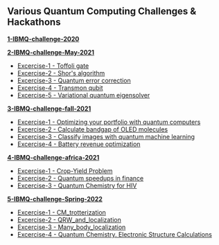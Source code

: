 ## Various Quantum Computing Challenges & Hackathons 

**[1-IBMQ-challenge-2020](https://github.com/pratjz/QuantumChallenges/tree/main/1-IBMQ-challenge-2020)**

**[2-IBMQ-challenge-May-2021](https://github.com/pratjz/QuantumChallenges/tree/main/3-IBMQ-challenge-May-2021)**
- [Excercise-1 - Toffoli gate](https://github.com/pratjz/QuantumChallenges/blob/main/3-IBMQ-challenge-May-2021/content/ex1/ex1.ipynb)
- [Excercise-2 - Shor's algorithm](https://github.com/pratjz/QuantumChallenges/blob/main/3-IBMQ-challenge-May-2021/content/ex2/ex2.ipynb)
- [Excercise-3 - Quantum error correction](https://github.com/pratjz/QuantumChallenges/blob/main/3-IBMQ-challenge-May-2021/content/ex3/ex3.ipynb)
- [Excercise-4 - Transmon qubit](https://github.com/pratjz/QuantumChallenges/blob/main/3-IBMQ-challenge-May-2021/content/ex4/ex4.ipynb)
- [Excercise-5 - Variational quantum eigensolver](https://github.com/pratjz/QuantumChallenges/blob/main/3-IBMQ-challenge-May-2021/content/ex5/ex5.ipynb)

**[3-IBMQ-challenge-fall-2021](https://github.com/pratjz/QuantumChallenges/tree/main/4-IBMQ-challenge-fall-2021)**
- [Excercise-1 - Optimizing your portfolio with quantum computers](https://github.com/pratjz/QuantumChallenges/blob/main/4-IBMQ-challenge-fall-2021/content/challenge-1/challenge-1.ipynb)
- [Excercise-2 - Calculate bandgap of OLED molecules](https://github.com/pratjz/QuantumChallenges/blob/main/4-IBMQ-challenge-fall-2021/content/challenge-2/challenge-2.ipynb)
- [Excercise-3 - Classify images with quantum machine learning](https://github.com/pratjz/QuantumChallenges/blob/main/4-IBMQ-challenge-fall-2021/content/challenge-3/challenge-3.ipynb)
- [Excercise-4 - Battery revenue optimization](https://github.com/pratjz/QuantumChallenges/blob/main/4-IBMQ-challenge-fall-2021/content/challenge-4/challenge-4.ipynb)

**[4-IBMQ-challenge-africa-2021](https://github.com/pratjz/QuantumChallenges/tree/main/5-IBMQ-challenge-africa-2021)**
- [Excercise-1 - Crop-Yield Problem](https://github.com/pratjz/QuantumChallenges/blob/main/5-IBMQ-challenge-africa-2021/content/lab1/lab1.ipynb)
- [Excercise-2 - Quantum speedups in finance](https://github.com/pratjz/QuantumChallenges/blob/main/5-IBMQ-challenge-africa-2021/content/lab2/lab2.ipynb)
- [Excercise-3 - Quantum Chemistry for HIV](https://github.com/pratjz/QuantumChallenges/blob/main/5-IBMQ-challenge-africa-2021/content/lab3/lab3.ipynb)

**[5-IBMQ-challenge-Spring-2022](https://github.com/pratjz/QuantumChallenges/tree/main/6-IBMQ-challenge-Spring-2022)**
- [Excercise-1 - CM_trotterization](https://github.com/pratjz/QuantumChallenges/blob/main/6-IBMQ-challenge-Spring-2022/exercise1/01.CM_trotterization.ipynb)
- [Excercise-2 - QRW_and_localization](https://github.com/pratjz/QuantumChallenges/blob/main/6-IBMQ-challenge-Spring-2022/exercise2/02.QRW_and_localization.ipynb)
- [Excercise-3 - Many_body_localization](https://github.com/pratjz/QuantumChallenges/blob/main/6-IBMQ-challenge-Spring-2022/exercise3/03.many_body_localization.ipynb)
- [Excercise-4 - Quantum Chemistry. Electronic Structure Calculations](https://github.com/pratjz/QuantumChallenges/blob/main/6-IBMQ-challenge-Spring-2022/exercise4/04.quantum_chemistry.ipynb)
